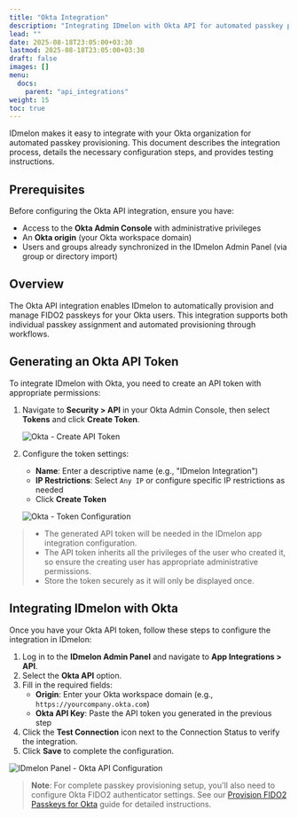 ```yaml
---
title: "Okta Integration"
description: "Integrating IDmelon with Okta API for automated passkey provisioning"
lead: ""
date: 2025-08-18T23:05:00+03:30
lastmod: 2025-08-18T23:05:00+03:30
draft: false
images: []
menu:
  docs:
    parent: "api_integrations"
weight: 15
toc: true
---
```


IDmelon makes it easy to integrate with your Okta organization for automated passkey provisioning. This document describes the integration process, details the necessary configuration steps, and provides testing instructions.

## Prerequisites

Before configuring the Okta API integration, ensure you have:

- Access to the **Okta Admin Console** with administrative privileges
- An **Okta origin** (your Okta workspace domain)
- Users and groups already synchronized in the IDmelon Admin Panel (via group or directory import)

## Overview

The Okta API integration enables IDmelon to automatically provision and manage FIDO2 passkeys for your Okta users. This integration supports both individual passkey assignment and automated provisioning through workflows.

## Generating an Okta API Token

To integrate IDmelon with Okta, you need to create an API token with appropriate permissions:

1. Navigate to **Security > API** in your Okta Admin Console, then select **Tokens** and click **Create Token**.

   ![Okta - Create API Token](/images/vendor/provisioning/okta/01.png)

2. Configure the token settings:
   - **Name**: Enter a descriptive name (e.g., "IDmelon Integration")
   - **IP Restrictions**: Select `Any IP` or configure specific IP restrictions as needed
   - Click **Create Token**

   ![Okta - Token Configuration](/images/vendor/provisioning/okta/02.png)

> - The generated API token will be needed in the IDmelon app integration configuration.
> - The API token inherits all the privileges of the user who created it, so ensure the creating user has appropriate administrative permissions.
> - Store the token securely as it will only be displayed once.

## Integrating IDmelon with Okta

Once you have your Okta API token, follow these steps to configure the integration in IDmelon:

1. Log in to the **IDmelon Admin Panel** and navigate to **App Integrations > API**.
2. Select the **Okta API** option.
3. Fill in the required fields:
   - **Origin**: Enter your Okta workspace domain (e.g., `https://yourcompany.okta.com`)
   - **Okta API Key**: Paste the API token you generated in the previous step
4. Click the **Test Connection** icon next to the Connection Status to verify the integration.
5. Click **Save** to complete the configuration.

![IDmelon Panel - Okta API Configuration](/images/vendor/provisioning/okta/p01.png)

> **Note**: For complete passkey provisioning setup, you'll also need to configure Okta FIDO2 authenticator settings. See our [Provision FIDO2 Passkeys for Okta](/docs/for_administrators/users_and_security_keys_management/manage_passkeys_and_credentials/provision_fido2_passkeys_for_okta/) guide for detailed instructions.
